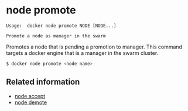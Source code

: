 <!--[metadata]>
+++
title = "node promote"
description = "The node promote command description and usage"
keywords = ["node, promote"]
[menu.main]
parent = "smn_cli"
+++
<![end-metadata]-->

# node promote

    Usage:  docker node promote NODE [NODE...]

    Promote a node as manager in the swarm

Promotes a node that is pending a promotion to manager. This command targets a docker engine that is a manager in the swarm cluster.


```bash
$ docker node promote <node name>
```

## Related information

* [node accept](node_accept.md)
* [node demote](node_demote.md)
